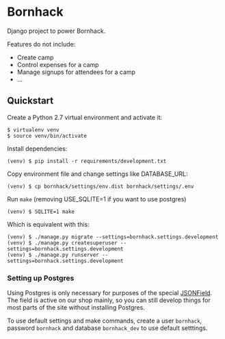 # Bornhack

Django project to power Bornhack.

Features do not include:
- Create camp
- Control expenses for a camp
- Manage signups for attendees for a camp
- ...

## Quickstart

Create a Python 2.7 virtual environment and activate it:

    $ virtualenv venv
    $ source venv/bin/activate

Install dependencies:

    (venv) $ pip install -r requirements/development.txt

Copy environment file and change settings like DATABASE_URL:

    (venv) $ cp bornhack/settings/env.dist bornhack/settings/.env

Run `make` (removing USE_SQLITE=1 if you want to use postgres)

    (venv) $ SQLITE=1 make

Which is equivalent with this:

    (venv) $ ./manage.py migrate --settings=bornhack.settings.development
    (venv) $ ./manage.py createsuperuser --settings=bornhack.settings.development
    (venv) $ ./manage.py runserver --settings=bornhack.settings.development

### Setting up Postgres

Using Postgres is only necessary for purposes of the special
[JSONField](https://docs.djangoproject.com/en/1.10/ref/contrib/postgres/fields/).
The field is active on our shop mainly, so you can still develop things for most
parts of the site without installing Postgres.

To use default settings and make commands, create a user `bornhack`, password
`bornhack` and database `bornhack_dev` to use default setttings.
